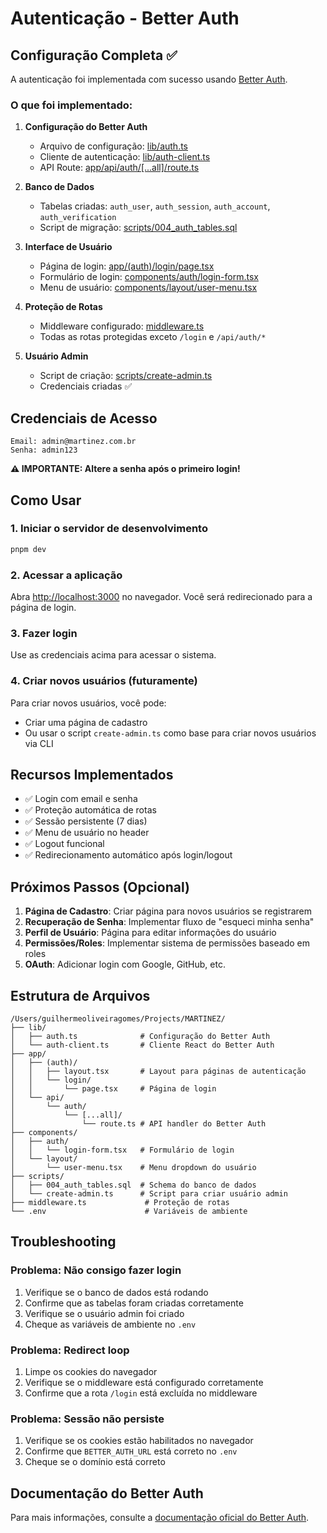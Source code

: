 # Autenticação - Better Auth

## Configuração Completa ✅

A autenticação foi implementada com sucesso usando [Better Auth](https://www.better-auth.com/).

### O que foi implementado:

1. **Configuração do Better Auth**
   - Arquivo de configuração: [lib/auth.ts](lib/auth.ts)
   - Cliente de autenticação: [lib/auth-client.ts](lib/auth-client.ts)
   - API Route: [app/api/auth/[...all]/route.ts](app/api/auth/[...all]/route.ts)

2. **Banco de Dados**
   - Tabelas criadas: `auth_user`, `auth_session`, `auth_account`, `auth_verification`
   - Script de migração: [scripts/004_auth_tables.sql](scripts/004_auth_tables.sql)

3. **Interface de Usuário**
   - Página de login: [app/(auth)/login/page.tsx](app/(auth)/login/page.tsx)
   - Formulário de login: [components/auth/login-form.tsx](components/auth/login-form.tsx)
   - Menu de usuário: [components/layout/user-menu.tsx](components/layout/user-menu.tsx)

4. **Proteção de Rotas**
   - Middleware configurado: [middleware.ts](middleware.ts)
   - Todas as rotas protegidas exceto `/login` e `/api/auth/*`

5. **Usuário Admin**
   - Script de criação: [scripts/create-admin.ts](scripts/create-admin.ts)
   - Credenciais criadas ✅

## Credenciais de Acesso

```
Email: admin@martinez.com.br
Senha: admin123
```

**⚠️ IMPORTANTE: Altere a senha após o primeiro login!**

## Como Usar

### 1. Iniciar o servidor de desenvolvimento

```bash
pnpm dev
```

### 2. Acessar a aplicação

Abra [http://localhost:3000](http://localhost:3000) no navegador. Você será redirecionado para a página de login.

### 3. Fazer login

Use as credenciais acima para acessar o sistema.

### 4. Criar novos usuários (futuramente)

Para criar novos usuários, você pode:
- Criar uma página de cadastro
- Ou usar o script `create-admin.ts` como base para criar novos usuários via CLI

## Recursos Implementados

- ✅ Login com email e senha
- ✅ Proteção automática de rotas
- ✅ Sessão persistente (7 dias)
- ✅ Menu de usuário no header
- ✅ Logout funcional
- ✅ Redirecionamento automático após login/logout

## Próximos Passos (Opcional)

1. **Página de Cadastro**: Criar página para novos usuários se registrarem
2. **Recuperação de Senha**: Implementar fluxo de "esqueci minha senha"
3. **Perfil de Usuário**: Página para editar informações do usuário
4. **Permissões/Roles**: Implementar sistema de permissões baseado em roles
5. **OAuth**: Adicionar login com Google, GitHub, etc.

## Estrutura de Arquivos

```
/Users/guilhermeoliveiragomes/Projects/MARTINEZ/
├── lib/
│   ├── auth.ts              # Configuração do Better Auth
│   └── auth-client.ts       # Cliente React do Better Auth
├── app/
│   ├── (auth)/
│   │   ├── layout.tsx       # Layout para páginas de autenticação
│   │   └── login/
│   │       └── page.tsx     # Página de login
│   └── api/
│       └── auth/
│           └── [...all]/
│               └── route.ts # API handler do Better Auth
├── components/
│   ├── auth/
│   │   └── login-form.tsx   # Formulário de login
│   └── layout/
│       └── user-menu.tsx    # Menu dropdown do usuário
├── scripts/
│   ├── 004_auth_tables.sql  # Schema do banco de dados
│   └── create-admin.ts      # Script para criar usuário admin
├── middleware.ts             # Proteção de rotas
└── .env                      # Variáveis de ambiente
```

## Troubleshooting

### Problema: Não consigo fazer login

1. Verifique se o banco de dados está rodando
2. Confirme que as tabelas foram criadas corretamente
3. Verifique se o usuário admin foi criado
4. Cheque as variáveis de ambiente no `.env`

### Problema: Redirect loop

1. Limpe os cookies do navegador
2. Verifique se o middleware está configurado corretamente
3. Confirme que a rota `/login` está excluída no middleware

### Problema: Sessão não persiste

1. Verifique se os cookies estão habilitados no navegador
2. Confirme que `BETTER_AUTH_URL` está correto no `.env`
3. Cheque se o domínio está correto

## Documentação do Better Auth

Para mais informações, consulte a [documentação oficial do Better Auth](https://www.better-auth.com/docs).
